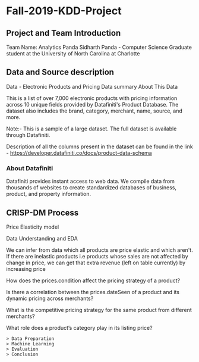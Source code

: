# Fall-2019-KDD-Project

## Project and Team Introduction
Team Name: Analytics Panda
Sidharth Panda - Computer Science Graduate student at the University of North Carolina at Charlotte

## Data and Source description
Data - Electronic Products and Pricing Data summary
About This Data

This is a list of over 7,000 electronic products with pricing information across 10 unique fields provided by Datafiniti's Product Database. The dataset also includes the brand, category, merchant, name, source, and more.

Note:- This is a sample of a large dataset. The full dataset is available through Datafiniti.

Description of all the columns present in the dataset can be found in the link - https://developer.datafiniti.co/docs/product-data-schema

### About Datafiniti
Datafiniti provides instant access to web data. We compile data from thousands of websites to create standardized databases of business, product, and property information.

## CRISP-DM Process 

Price Elasticity model

  Data Understanding and EDA
  <p>We can infer from data which all products are price elastic and which aren't. If there are inelastic products i.e products whose sales are not affected by change in price, we can get that extra revenue (left on table currently) by increasing price
 <p>How does the prices.condition affect the pricing strategy of a product?
 <p>Is there a correlation between the prices.dateSeen of a product and its dynamic pricing across merchants?
 <p>What is the competitive pricing strategy for the same product from different merchants?
 <p>What role does a product’s category play in its listing price?
   
 	> Data Preparation
 	> Machine Learning
 	> Evaluation
 	> Conclusion
